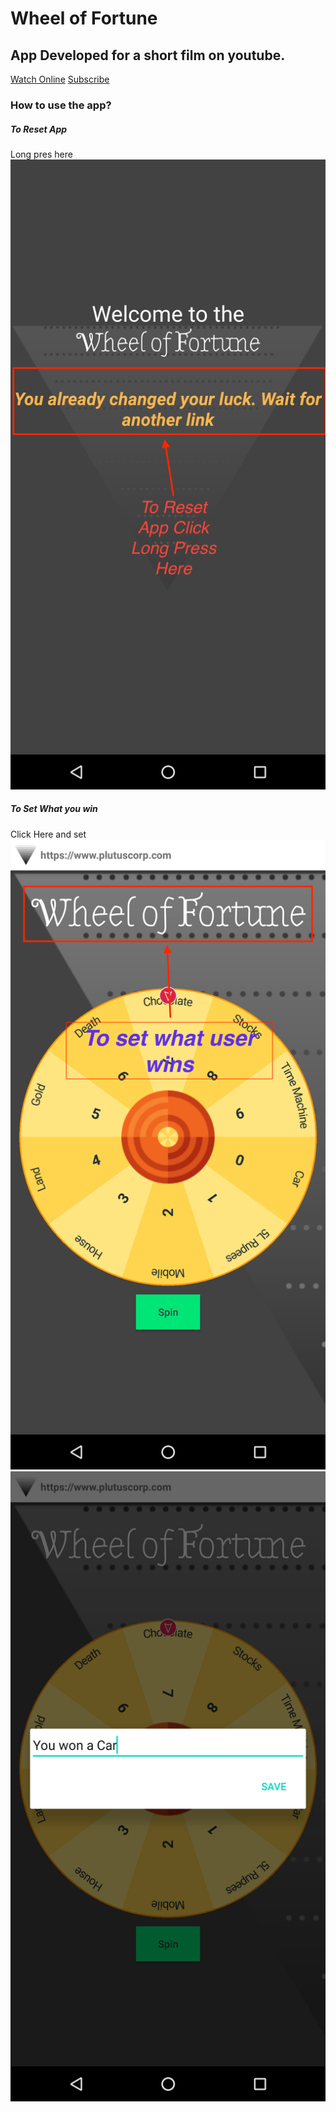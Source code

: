 # Wheel of Fortune

## App Developed for a short film on youtube.
[Watch Online](https://www.youtube.com/watch?v=bbCnia1-EVg)
[Subscribe](https://www.youtube.com/channel/UCZJ7JKwSwt1lkjCAhL6Id4w)

### How to use the app?
##### To Reset App
Long pres here
![SC1](https://github.com/eco4ndly/ForthCircle-WheelOfFortune/blob/movie_version/userman/user_man1.png)



##### To Set What you win
Click Here and set
![SC2](https://github.com/eco4ndly/ForthCircle-WheelOfFortune/blob/movie_version/userman/user_man2.png)
![SC3](https://github.com/eco4ndly/ForthCircle-WheelOfFortune/blob/movie_version/userman/user_man3.png)